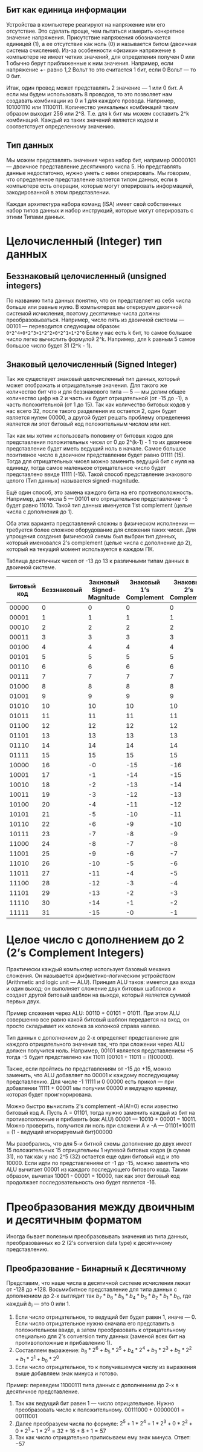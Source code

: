 ## Бит как единица информации

Устройства в компьютере реагируют на напряжение или его отсутствие. Это сделать проще, чем пытаться измерить конкретное значение напряжения. Присутствие напряжения обозначается единицей (1), а ее отсутствие как ноль (0) и называется битом (двоичная система счисления). Из-за особенности «физики» напряжение в компьютере не имеет четких значений, для определения получен 0 или 1 обычно берут приближенные к ним значения. Например, если напряжение +- равно 1,2 Вольт то это считается 1 бит, если 0 Вольт — то 0 бит.

Итак, один провод может представлять 2 значение — 1 или 0 бит. А если мы будем использовать 8 проводов, то это позволяет нам создавать комбинации из 0 и 1 для каждого провода. Например, 101001110 или 11100111. Количество уникальных комбинаций таким образом выходит 256 или 2^8. Т.е. для k бит мы можем составить 2^k комбинаций. Каждый из таких значений является кодом и соответствует определенному значению.

## Тип данных

Мы можем представлять значения через набор бит, например 00000101 — двоичное представление десятичного числа 5. Но представлять данные недостаточно, нужно уметь с ними оперировать. Мы говорим, что определенное представление является типом данных, если в компьютере есть операции, которые могут оперировать информацией, закодированной в этом представлении. 

Каждая архитектура набора команд (ISA) имеет свой собственных набор типов данных и набор инструкций, которые могут оперировать с этими Типами данных.

# Целочисленный (Integer) тип данных

## Беззнаковый целочисленный (unsigned integers)

По названию типа данных понятно, что он представляет из себя числа больше или равные нулю. В компьютерах мы оперируем двоичной системой исчисления, поэтому десятичные числа должны преобразовываться. Например, число пять из двоичной системы — 00101 — переводится следующим образом: `0*2^4+0*2^3+1*2^2+0*2^1+1*2^0` 
Если у нас есть k бит, то самое большое число легко вычислить формулой 2^k. Например, для k равным 5 самое большое число будет 31 (2^k - 1). 

## Знаковый целочисленный (Signed Integer)

Так же существует знаковый целочисленный тип данных, который может отображать и отрицательные значения. Для такого же количество бит что и для беззнакового типа — 5 — мы делим общее количество цифр на 2 и часть их будет отрицательной (от -15 до -1), а часть положительной (от 1 до 15). Так как количество битовых кодов у нас всего 32, после такого разделения их остается 2, один будет является нулем 00000, а другой будет решать проблему определения является ли этот битовый код положительным числом или нет. 

Так как мы хотим использовать половину от битовых кодов для представления положительных чисел от 0 до 2^(k-1) - 1 то их двоичное представление будет иметь ведущий ноль в начале. Самое большое позитивное число в двоичном представлении будет равно 01111 (15). Тогда для отрицательных чисел можно заменить ведущий бит с нуля на единицу, тогда самое маленькое отрицательное число будет представлено ввиде 11111 (-15). Такой способ представление знакового целого (Тип данных) называется signed-magnitude. 

Ещё один способ, это замена каждого бита на его противоположность. Например, для числа 5 — 00101 его отрицательное представление -5 будет равно 11010. Такой тип данных именуется 1’st complement (целые числа с дополнения до 1).  

Оба этих варианта представлений сложны в физическом исполнении — требуется более сложное оборудование для сложения таких чисел. Для упрощения создания физической схемы был выбран тип данных, который именовался 2’s complement (целые числа с дополнение до 2), который на текущий момент используется в каждом ПК. 

Таблица десятичных чисел от -13 до 13 к различными типам данных в двоичной системе. 

| Битовый код | Беззнаковый | Закновый Signed-Magnitude | Знаковый 1’s Complement | Знаковый 2’s Complement |
| ----------- | ----------- | ------------------------- | ----------------------- | ----------------------- |
| 00000       | 0           | 0                         | 0                       | 0                       |
| 00001       | 1           | 1                         | 1                       | 1                       |
| 00010       | 2           | 2                         | 2                       | 2                       |
| 00011       | 3           | 3                         | 3                       | 3                       |
| 00100       | 4           | 4                         | 4                       | 4                       |
| 00101       | 5           | 5                         | 5                       | 5                       |
| 00110       | 6           | 6                         | 6                       | 6                       |
| 00111       | 7           | 7                         | 7                       | 7                       |
| 01000       | 8           | 8                         | 8                       | 8                       |
| 01001       | 9           | 9                         | 9                       | 9                       |
| 01010       | 10          | 10                        | 10                      | 10                      |
| 01011       | 11          | 11                        | 11                      | 11                      |
| 01100       | 12          | 12                        | 12                      | 12                      |
| 01101       | 13          | 13                        | 13                      | 13                      |
| 01110       | 14          | 14                        | 14                      | 14                      |
| 01111       | 15          | 15                        | 15                      | 15                      |
| 10000       | 16          | -0                        | -15                     | -16                     |
| 10001       | 17          | -1                        | -14                     | -15                     |
| 10010       | 18          | -2                        | -13                     | -14                     |
| 10011       | 19          | -3                        | -12                     | -13                     |
| 10100       | 20          | -4                        | -11                     | -12                     |
| 10101       | 21          | -5                        | -10                     | -11                     |
| 10110       | 22          | -6                        | -9                      | -10                     |
| 10111       | 23          | -7                        | -8                      | -9                      |
| 11000       | 24          | -8                        | -7                      | -8                      |
| 11001       | 25          | -9                        | -6                      | -7                      |
| 11010       | 26          | -10                       | -5                      | -6                      |
| 11011       | 27          | -11                       | -4                      | -5                      |
| 11100       | 28          | -12                       | -3                      | -4                      |
| 11101       | 29          | -13                       | -2                      | -3                      |
| 11110       | 30          | -14                       | -1                      | -2                      |
| 11111       | 31          | -15                       | -0                      | -1                      |

# Целое число с дополнением до 2 (2’s Complement Integers)

Практически каждый компьютер использует базовый механиз сложения. Он называется арифметико-логическим устройством (Arithmetic and logic unit — ALU). Принцип ALU таков: имеется два входа и один выход; он выполняет сложение двух битовых шаблонов и создает другой битовый шаблон на выходе, который является суммой первых двух. 

Пример сложения через ALU: 00110 + 00101 = 01011. При этом ALU совершенно все равно какой битовый шаблон передается на вход, он просто складывает их колонка за колонкой справа налево. 

Тип данных с дополнением до 2-х определяет представление для каждого отрицательного значения так, что при сложении через ALU должен получится ноль. Например, 00101 является представлением +5 тогда -5 будет представлено как 11011 (00101 + 11011 = (1)00000).

Также, если пройтись по представлениям от -15 до +15, можно заменить, что ALU добавляет по 00001 к каждому последующему представлению. Для числе -1 11111 и 0 00000 есть прикол — при добавлении 11111 + 00001 мы получим 00000 и ведущую единицу, которая будет проигнорирована.

Можно быстро вычислить 2’s complement -А(А!=0) если известно битовый код А. Пусть А = 01101, тогда нужно заменить каждый из бит на противоположные и прибавить (как ALU) 00001 — 10010 + 00001 = 10011. Можно проверить, получится ли ноль при сложени А и -А — 01101+10011 = (1 - ведущий игнорируемый бит)00000

Мы разобрались, что для 5-и битной схемы дополнение до двух имеет 15 положительных 15 отрицательны 1 нулевой битовых кодов (в сумме 31), но так как у нас 2^5 (32) остается еще один битовый код и это 10000. Если идти по представлениям от -1 до -15, можно заметить что ALU вычитает 00001 из каждого последующего битового кода. Таким образом, вычитая 10001 - 00001 = 10000, так как этот битовый код продолжает последовательность оно будет является -16. 

# Преобразования между двоичным и десятичным форматом 

Иногда бывает полезным преобразовывать значения из типа данных, преобразованных ко 2 (2’s conversion data type) к десятичному представлению. 

## Преобразование - Бинарный к Десятичному

Представим, что наше числа в десятичной системе исчисления лежат от -128 до +128. Восьмибитное представление для типа данных с дополнением до 2-х выглядит так $b_7*b_6*b_5*b_4*b_3*b_2*b_1*b_0$, где каждый $b_i$ — это 0 или 1. 

1. Если число отрицательное, то ведущий бит будет равен 1, иначе — 0. Если число отрицательное нужно сначала его представить в положительном ввиде, а затем преобразовать к отрицательному специально для 2’s conversion типу данных (заменой всех бит на противоположные и прибавлению 1).
2. Составляем выражение: $b_6*2^6+b_5*2^5+b_4*2^4+b_3*2^3+b_2*2^2+b_1*2^1+b_0*2^0$ 
3. Если число отрицательное, то к получившемуся числу из выражения выше добавляем знак минуса и готово. 

Пример: переведем $11000111$ типа данных с дополнением до 2-х в десятичное представление. 
1. Так как ведущий бит равен 1 — число отрицательное. Нужно преобразовать число к положительному. $00111000 + 00000001 = 00111001$ 
2. Далее преобразуем числа по формуле: $2^5+1*2^4+1*2^3+0*2^2+0*2^1+1*2^0 = 32 + 16 + 8 + 1 = 57$ 
3. Так как число отрицательно приписываем ему знак минуса. Ответ: $-57$

